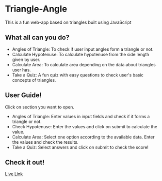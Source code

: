 # Triangle-Angle

This is a fun web-app based on triangles built using JavaScript

## What all can you do?
- Angles of Triangle: To check if user input angles form a triangle or not.
- Calculate Hypotenuse: To calculate hypotenuse from the side length given by user.
- Calculate Area: To calculate area depending on the data about triangles user has.
- Take a Quiz: A fun quiz with easy questions to check user's basic concepts of triangles.

## User Guide!
Click on section you want to open.
- Angles of Triangle: Enter values in input fields and check if it forms a triangle or not.
- Check Hypotenuse: Enter the values and click on submit to calculate the value.
- Calculate Area: Select one option according to the available data. Enter the values and check the results.
- Take a Quiz: Select answers and click on submit to check the score!
## Check it out!
[Live Link](https://triangle-angle.netlify.app/)
